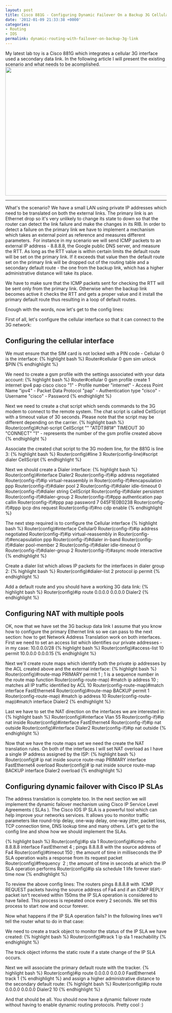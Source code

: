 ```yaml
---
layout: post
title: Cisco 881G - Configuring Dynamic Failover On a Backup 3G Cellular Link
date: '2012-01-09 21:33:38 +0000'
categories:
- Routing
- IOS
permalink: dynamic-routing-with-failover-on-backup-3g-link
---
```

My latest lab toy is a Cisco 881G which integrates a cellular 3G interface used a secondary data link. In the following article I will present the existing scenario and what needs to be acomplished.
<a href="{{'/assets/static/3GBackup.png' | prepend: site.baseurl | prepend: site.url }}"><img class="aligncenter size-large wp-image-104" title="3GBackup" src="{{'/assets/static/3GBackup.png' | prepend: site.baseurl | prepend: site.url }}" alt="" width="550" height="401" /></a>

___

What's the scenario? We have a small LAN using private IP addresses which need to be translated on both the external links. The primary link is an Ethernet drop so it's very unlikely to change its state to down so that the router can detect the link failure and make the changes in its RIB. In order to detect a failure on the primary link we have to implement a mechanism which takes an external point as reference and measures different parameters.  For instance in my scenario we will send ICMP packets to an external IP address - 8.8.8.8, the Google public DNS server, and measure the RTT. As long as the RTT value is within certain limits the default route will be set on the primary link. If it exceeds that value then the default route set on the primary link will be dropped out of the routing table and a secondary default route - the one from the backup link, which has a higher administrative distance will take its place.

We have to make sure that the ICMP packets sent for checking the RTT will be sent only from the primary link. Otherwise when the backup link becomes active it checks the RTT and gets a proper value and it install the primary default route thus resulting in a loop of default routes.

Enough with the words, now let's get to the config lines:

First of all, let's configure the cellular interface so that it can connect to the 3G network:

## Configuring the cellular interface
We must ensure that the SIM card is not locked with a PIN code - Cellular 0 is the interface:
{% highlight bash %}
Router#cellular 0 gsm sim unlock $PIN
{% endhighlight %} 

We need to create a gsm profile with the settings associated with your data account:
{% highlight bash %}
Router#cellular 0 gsm profile create 1 internet ipv4 pap cisco cisco
"1" - Profile number
"internet" - Access Point Name
"ipv4" - Packet Data Protocol
"pap" - Authentication type
"cisco" - Username
"cisco" - Password
{% endhighlight %} 

Next we need to create a chat script which sends commands to the 3G modem to connect to the remote system. The chat script is called CellScript with a timeout value of 30 seconds. Please note that the script may be different depending on the carrier.
{% highlight bash %}
Router(config)#chat-script CellScript "" "ATDT*98*1#" TIMEOUT 30 "CONNECT"
"1" - represents the number of the gsm profile created above
{% endhighlight %} 

Associate the created chat script to the 3G modem line, for the 881G is line 3:
{% highlight bash %}
Router(config)#line 3
Router(config-line)#script dialer CellScript
{% endhighlight %} 

Next we should create a Dialer interface:
{% highlight bash %}
Router(config)#interface Dialer2
Router(config-if)#ip address negotiated
Router(config-if)#ip virtual-reassembly in
Router(config-if)#encapsulation ppp
Router(config-if)#dialer pool 2
Router(config-if)#dialer idle-timeout 0
Router(config-if)#dialer string CellScript
Router(config-if)#dialer persistent
Router(config-if)#dialer-group 2
Router(config-if)#ppp authentication pap callin
Router(config-if)#ppp pap password 7 045F1E0B0238
Router(config-if)#ppp ipcp dns request
Router(config-if)#no cdp enable
{% endhighlight %} 

The next step required is to configure the Cellular interface
{% highlight bash %}
Router(config)#interface Cellular0
Router(config-if)#ip address negotiated
Router(config-if)#ip virtual-reassembly in
Router(config-if)#encapsulation ppp
Router(config-if)#dialer in-band
Router(config-if)#dialer pool-member 2
Router(config-if)#dialer idle-timeout 0
Router(config-if)#dialer-group 2
Router(config-if)#async mode interactive
{% endhighlight %} 

Create a dialer list which allows IP packets for the interfaces in dialer group 2:
{% highlight bash %}
Router(config)#dialer-list 2 protocol ip permit
{% endhighlight %} 

Add a default route and you should have a working 3G data link:
{% highlight bash %}
Router(config)#ip route 0.0.0.0 0.0.0.0 Dialer2
{% endhighlight %} 
 
## Configuring NAT with multiple pools
OK, now that we have set the 3G backup data link I assume that you know how to configure the primary Ethernet link so we can pass to the next section: how to get Network Address Translation work on both interfaces.
First we need to set an access list which identifies our private addresses - in my case: 10.0.0.0/28
{% highlight bash %}
Router(config)#access-list 10 permit 10.0.0.0 0.0.0.15
{% endhighlight %} 

Next we'll create route maps which identify both the private ip addresses by the ACL created above and the external interface:
{% highlight bash %}
Router(config)#route-map PRIMARY permit 1 ; 1 is a sequence number in the route map function
Router(config-route-map) #match ip address 10 ; matches all IP traffic identified by ACL 10
Router(config-route-map)#match interface FastEthernet4
Router(config)#route-map BACKUP permit 1
Router(config-route-map) #match ip address 10
Router(config-route-map)#match interface Dialer2
{% endhighlight %} 

Last we have to set the NAT direction on the interfaces we are interested in:
{% highlight bash %}
Router(config)#interface Vlan 55
Router(config-if)#ip nat inside
Router(config)#interface FastEthernet4
Router(config-if)#ip nat outside
Router(config)#interface Dialer2
Router(config-if)#ip nat outside
{% endhighlight %} 

Now that we have the route maps set we need the create the NAT translation rules. On both of the interfaces I will set NAT overload as I have a single IP address assigned by the ISP:
{% highlight bash %}
Router(config)# ip nat inside source route-map PRIMARY interface FastEthernet4 overload
Router(config)# ip nat inside source route-map BACKUP interface Dialer2 overload
{% endhighlight %} 

## Configuring dynamic failover with Cisco IP SLAs
The address translation is complete too. In the next section we will implement the dynamic failover mechanism using Cisco IP Service Level Agreements ( SLAs ). The Cisco IOS IP SLA is a powerful tool which can help improve your networks services. It allows you to monitor traffic parameters like round-trip delay, one-way delay, one-way jitter, packet loss, TCP connection time, DNS lookup time and many others. Let's get to the config line and show how we should implement the SLAs.

{% highlight bash %}
Router(config)#ip sla 1
Router(config)#icmp-echo 8.8.8.8 interface FastEthernet 4 ; pings 8.8.8.8 with the source address of Fa4
Router(config)#timeout 150 ; the amount of time in milliseconds the IP SLA operation waits a response from its request packet
Router(config)#frequency  2 ; the amount of time in seconds at which the IP SLA operation performs
Router(config)#ip sla schedule 1 life forever start-time now
{% endhighlight %} 

To review the above config lines: The routers pings 8.8.8.8 with  ICMP REQUEST packets having the source address of Fa4 and if an ICMP REPLY packet isn't received within 150ms the IP SLA operation is considered to have failed. This process is repeated once every 2 seconds.
We set this process to start now and occur forever.

Now what happens if the IP SLA operation fails? In the following lines we'll tell the router what to do in that case:

We need to create a track object to monitor the status of the IP SLA we have created:
{% highlight bash %}
Router(config)#track 1 ip sla 1 reachability
{% endhighlight %} 

The track object informs the static route if a state change of the IP SLA occurs.

Next we will associate the primary default route with the tracker.
{% highlight bash %}
Router(config)#ip route 0.0.0.0 0.0.0.0 FastEthernet4 track 1
{% endhighlight %} 
and assign a higher administrative distance to the secondary default route:
{% highlight bash %}
Router(config)#ip route 0.0.0.0 0.0.0.0 Dialer2 10
{% endhighlight %} 

And that should be all. You should now have a dynamic failover route without having to enable dynamic routing protocols.
Pretty cool :)
